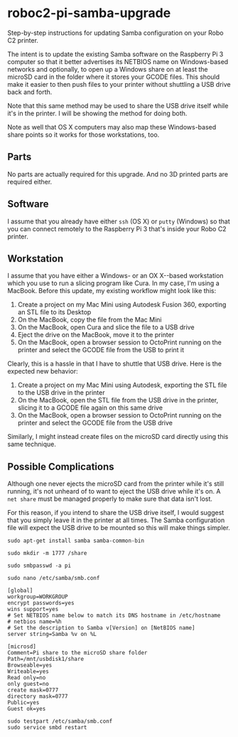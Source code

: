 # roboc2-pi-samba-upgrade
Step-by-step instructions for updating Samba configuration on your Robo C2 printer.

The intent is to update the existing Samba software on the Raspberry Pi 3 computer so that it better advertises its NETBIOS name on Windows-based networks and optionally, to open up a Windows share on at least the microSD card in the folder where it stores your GCODE files.  This should make it easier to then push files to your printer without shuttling a USB drive back and forth.

Note that this same method may be used to share the USB drive itself while it's in the printer.  I will be showing the method for doing both.

Note as well that OS X computers may also map these Windows-based share points so it works for those workstations, too.

## Parts
No parts are actually required for this upgrade.  And no 3D printed parts are required either.

## Software
I assume that you already have either `ssh` (OS X) or `putty` (Windows) so that you can connect remotely to the Raspberry Pi 3 that's inside your Robo C2 printer.

## Workstation
I assume that you have either a Windows- or an OX X--based workstation which you use to run a slicing program like Cura.  In my case, I'm using a MacBook.  Before this update, my existing workflow might look like this:

1. Create a project on my Mac Mini using Autodesk Fusion 360, exporting an STL file to its Desktop
2. On the MacBook, copy the file from the Mac Mini
3. On the MacBook, open Cura and slice the file to a USB drive
4. Eject the drive on the MacBook, move it to the printer
5. On the MacBook, open a browser session to OctoPrint running on the printer and select the GCODE file from the USB to print it

Clearly, this is a hassle in that I have to shuttle that USB drive.  Here is the expected new behavior:

1. Create a project on my Mac Mini using Autodesk, exporting the STL file to the USB drive in the printer
2. On the MacBook, open the STL file from the USB drive in the printer, slicing it to a GCODE file again on this same drive
3. On the MacBook, open a browser session to OctoPrint running on the printer and select the GCODE file from the USB drive

Similarly, I might instead create files on the microSD card directly using this same technique.

## Possible Complications
Although one never ejects the microSD card from the printer while it's still running, it's not unheard of to want to eject the USB drive while it's on.  A `net share` must be managed properly to make sure that data isn't lost.

For this reason, if you intend to share the USB drive itself, I would suggest that you simply leave it in the printer at all times.  The Samba configuration file will expect the USB drive to be mounted so this will make things simpler.

```
sudo apt-get install samba samba-common-bin
```

```
sudo mkdir -m 1777 /share
```

```
sudo smbpasswd -a pi
```

```
sudo nano /etc/samba/smb.conf
```

```
[global]
workgroup=WORKGROUP
encrypt passwords=yes
wins support=yes
# Set NETBIOS name below to match its DNS hostname in /etc/hostname
# netbios name=%h
# Set the description to Samba v[Version] on [NetBIOS name]
server string=Samba %v on %L

[microsd]
Comment=Pi share to the microSD share folder
Path=/mnt/usbdisk1/share
Browseable=yes
Writeable=yes
Read only=no
only guest=no
create mask=0777
directory mask=0777
Public=yes
Guest ok=yes
```

```
sudo testpart /etc/samba/smb.conf
sudo service smbd restart
```
